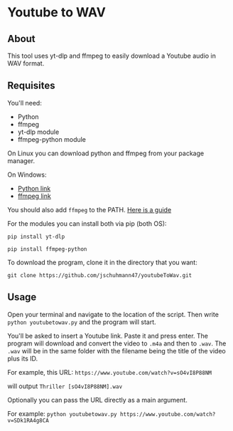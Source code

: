 # Youtube to WAV

## About

This tool uses yt-dlp and ffmpeg to easily download a Youtube audio in WAV format.  

## Requisites

You'll need:

- Python
- ffmpeg
- yt-dlp module
- ffmpeg-python module

On Linux you can download python and ffmpeg from your package manager.

On Windows:
- [Python link](https://www.python.org/downloads/)
- [ffmpeg link](https://ffmpeg.org/download.html)

You should also add `ffmpeg` to the PATH. [Here is a guide](https://github.com/ytdl-org/youtube-dl#on-windows-how-should-i-set-up-ffmpeg-and-youtube-dl-where-should-i-put-the-exe-files)

For the modules you can install both via pip (both OS):  

`pip install yt-dlp`

`pip install ffmpeg-python`

To download the program, clone it in the directory that you want:

`git clone https://github.com/jschuhmann47/youtubeToWav.git`

## Usage

Open your terminal and navigate to the location of the script. Then write
`python youtubetowav.py`
and the program will start.

You'll be asked to insert a Youtube link. Paste it and press enter. The program will download and convert the video to `.m4a` and then to `.wav`. The `.wav` will be in the same folder with the filename being the title of the video plus its ID.

For example, this URL: `https://www.youtube.com/watch?v=sO4vI8P88NM`

will output `Thriller [sO4vI8P88NM].wav`

Optionally you can pass the URL directly as a main argument.

For example:
`python youtubetowav.py https://www.youtube.com/watch?v=SDk1RA4g8CA`
